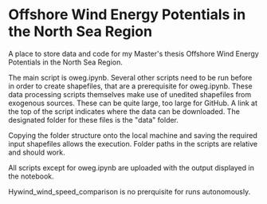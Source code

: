 # Offshore Wind Energy Potentials in the North Sea Region

A place to store data and code for my Master's thesis Offshore Wind Energy Potentials in the North Sea Region.

The main script is oweg.ipynb. Several other scripts need to be run before in order to create shapefiles, that are a prerequisite for oweg.ipynb.
These data processing scripts themselves make use of unedited shapefiles from exogenous sources. These can be quite large, too large for GitHub.
A link at the top of the script indicates where the data can be downloaded. 
The designated folder for these files is the "data" folder.

Copying the folder structure onto the local machine and saving the required input shapefiles allows the execution.
Folder paths in the scripts are relative and should work.

All scripts except for oweg.ipynb are uploaded with the output displayed in the notebook. 


Hywind_wind_speed_comparison is no prerquisite for runs autonomously.
